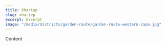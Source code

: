 ```yaml
---
title: Xhariep
slug: xhariep
excerpt: Excerpt
image: "/media/districts/garden-route/garden-route-western-cape.jpg"
---
```

Content